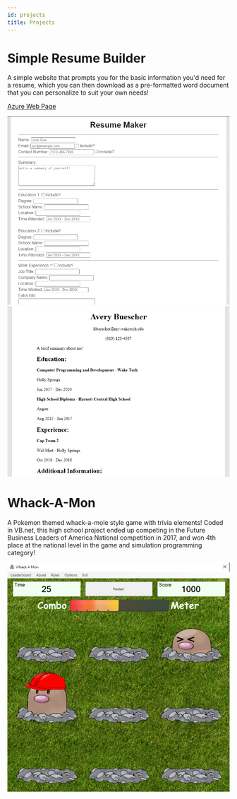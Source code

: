 ```yaml
---
id: projects
title: Projects
---
```


<h1>Simple Resume Builder</h1>

<p>A simple website that prompts you for the basic information you'd need for a resume, which you can then download as a pre-formatted word document that you can personalize to suit your own needs!</p>

[Azure Web Page](https://aresumebuilder.azurewebsites.net/)

![Simple Resume Builder](./assets/ResumeProject.png)
![Simple Resume Builder](./assets/ResumeProject2.png)


<h1>Whack-A-Mon</h1>

<p>A Pokemon themed whack-a-mole style game with trivia elements! Coded in VB.net, this high school project ended up competing in the Future Business Leaders of America National competition in 2017, and won 4th place at the national level in the game and simulation programming category!</p>

![Whack-A-Mon](./assets/WhackAMon.png)
